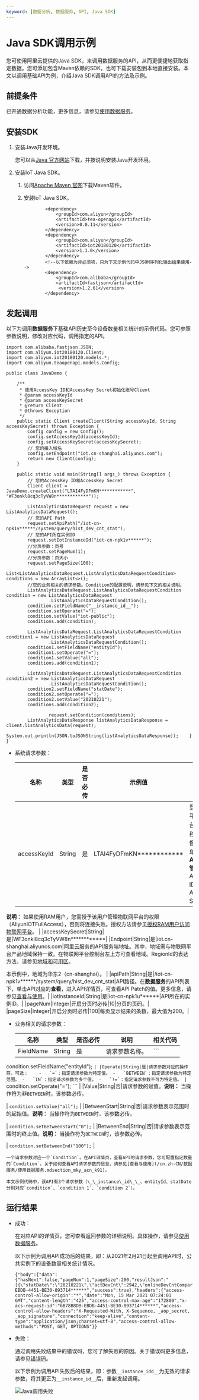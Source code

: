```yaml
---
keyword: [数据分析, 数据服务, API, Java SDK]
---
```


# Java SDK调用示例

您可使用阿里云提供的Java SDK，来调用数据服务的API，从而更便捷地获取指定数据。您可添加包含Maven依赖的SDK，也可下载安装包到本地直接安装。本文以调用基础API为例，介绍Java SDK调用API的方法及示例。

## 前提条件

已开通数据分析功能，更多信息，请参见[使用数据服务](/cn.zh-CN/数据服务/使用数据服务.md)。

## 安装SDK

1.  安装Java开发环境。

    您可以从[Java 官方网站](http://developers.sun.com/downloads/)下载，并按说明安装Java开发环境。

2.  安装IoT Java SDK。

    1.  访问[Apache Maven 官网](http://maven.apache.org/)下载Maven软件。

    2.  安装IoT Java SDK。

        ```
                <dependency>
                    <groupId>com.aliyun</groupId>
                    <artifactId>tea-openapi</artifactId>
                    <version>0.0.11</version>
                </dependency>
                <dependency>
                    <groupId>com.aliyun</groupId>
                    <artifactId>iot20180120</artifactId>
                    <version>1.1.0</version>
                </dependency>
                <!--以下依赖为非必须项，只为下文示例代码中JSON序列化输出结果使用-->
                <dependency>    
                    <groupId>com.alibaba</groupId>
                    <artifactId>fastjson</artifactId>
                     <version>1.2.61</version>
                </dependency>
        ```


## 发起调用

以下为调用**数据服务**下基础API历史至今设备数量相关统计的示例代码。您可参照参数说明，修改对应代码，调用指定的API。

```
import com.alibaba.fastjson.JSON;
import com.aliyun.iot20180120.Client;
import com.aliyun.iot20180120.models.*;
import com.aliyun.teaopenapi.models.Config;

public class JavaDemo {

    /**
     * 使用AccessKey ID和AccessKey Secret初始化账号Client
     * @param accessKeyId
     * @param accessKeySecret
     * @return Client
     * @throws Exception
     */
    public static Client createClient(String accessKeyId, String accessKeySecret) throws Exception {
        Config config = new Config();
        config.setAccessKeyId(accessKeyId);
        config.setAccessKeySecret(accessKeySecret);
        // 您的接入域名
        config.setEndpoint("iot.cn-shanghai.aliyuncs.com");
        return new Client(config);
    }

    public static void main(String[] args_) throws Exception {
        // 您的AccessKey ID和AccessKey Secret
        Client client = JavaDemo.createClient("LTAI4FyDFmKN************", "WF3onkl8cq3cTyVW8n************"));

        ListAnalyticsDataRequest request = new ListAnalyticsDataRequest();
        // 您的API Path
        request.setApiPath("/iot-cn-npk1v******/system/query/hist_dev_cnt_stat");
        // 您的API所在实例ID
        request.setIotInstanceId("iot-cn-npk1v******");
        //分页参数：页号
        request.setPageNum(1);
        //分页参数：页大小
        request.setPageSize(100);
        List<ListAnalyticsDataRequest.ListAnalyticsDataRequestCondition> conditions = new ArrayList<>();
        //您的业务相关的请求参数。Condition的配置说明，请参见下文的相关说明。
        ListAnalyticsDataRequest.ListAnalyticsDataRequestCondition condition = new ListAnalyticsDataRequest
                .ListAnalyticsDataRequestCondition();
        condition.setFieldName("__instance_id__");
        condition.setOperate("=");
        condition.setValue("iot-public");
        conditions.add(condition);

        ListAnalyticsDataRequest.ListAnalyticsDataRequestCondition condition1 = new ListAnalyticsDataRequest
                .ListAnalyticsDataRequestCondition();
        condition1.setFieldName("entityId");
        condition1.setOperate("=");
        condition1.setValue("all");
        conditions.add(condition1);

        ListAnalyticsDataRequest.ListAnalyticsDataRequestCondition condition2 = new ListAnalyticsDataRequest
                .ListAnalyticsDataRequestCondition();
        condition2.setFieldName("statDate");
        condition2.setOperate("=");
        condition2.setValue("20210221");
        conditions.add(condition2);

                request.setCondition(conditions);
        ListAnalyticsDataResponse listAnalyticsDataResponse = client.listAnalyticsData(request);
        System.out.println(JSON.toJSONString(listAnalyticsDataResponse));    }
}
```

-   系统请求参数：

    |名称|类型|是否必传|示例值|描述|
    |--|--|----|---|--|
    |accessKeyId|String|是|LTAI4FyDFmKN\*\*\*\*\*\*\*\*\*\*\*\*|登录物联网平台控制台，将鼠标移至账号头像上，然后单击**AccessKey管理**，获取AccessKey ID和AccessKey Secret。

**说明：** 如果使用RAM用户，您需授予该用户管理物联网平台的权限（AliyunIOTFullAccess），否则将连接失败。授权方法请参见[授权RAM用户访问物联网平台](/cn.zh-CN/权限管理/账号授权/RAM授权管理/RAM用户访问.md)。 |
    |accessKeySecret|String|是|WF3onkl8cq3cTyVW8n\*\*\*\*\*\*\*\*\*\*\*\*|
    |Endpoint|String|是|iot.cn-shanghai.aliyuncs.com|阿里云服务的API服务端地址。其中，地域需与物联网平台产品地域保持一致。在物联网平台控制台左上方可查看地域。RegionId的表达方法，请参见[地域和可用区]()。

本示例中，地域为华东2（cn-shanghai）。 |
    |apiPath|String|是|/iot-cn-npk1v\*\*\*\*\*\*/system/query/hist\_dev\_cnt\_stat|API路径。在**数据服务**的API列表下，单击API对应的**查看**，进入API详情页，可查看API Patch的值。更多信息，请参见[查看与使用](/cn.zh-CN/数据服务/使用数据服务.mdsection_mky_acn_k91)。|
    |iotInstanceId|String|是|iot-cn-npk1u\*\*\*\*\*\*|API所在的实例ID。|
    |pageNum|Integer|开启分页时必传|10|分页的页码。|
    |pageSize|Integer|开启分页时必传|100|每页显示结果的条数，最大值为200。|

-   业务相关的请求参数：

    |名称|类型|是否必传|说明|相关代码|
    |--|--|----|--|----|
    |FieldName|String|是|请求参数名称。|    ```
 condition.setFieldName("entityId");
    ``` |
    |Operate|String|是|请求参数对应的操作符。可选：    -   `=`：指定请求参数为特定值。
    -   `BETWEEN`：指定请求参数为特定范围。
    -   `IN`：指定请求参数为多个值。
    -   `!=`：指定请求参数不可为特定值。
|    ```
 condition.setOperate("=");
    ``` |
    |Value|String|否|请求参数的赋值。**说明：** 当操作符为非`BETWEEN`时，该参数必传。

|    ```
 condition.setValue("all");
    ``` |
    |BetweenStart|String|否|请求参数表示范围时的起始值。**说明：** 当操作符为`BETWEEN`时，该参数必传。

|    ```
 condition.setBetweenStart("0");
    ``` |
    |BetweenEnd|String|否|请求参数表示范围时的终止值。**说明：** 当操作符为`BETWEEN`时，该参数必传。

|    ```
condition.setBetweenEnd("100");
    ``` |

    一个请求参数对应一个`Condition`。在API详情页，查看API的请求参数，您可配置指定数量的`Condition`。关于如何查看API请求参数的信息，请参见[查看与使用](/cn.zh-CN/数据服务/使用数据服务.mdsection_mky_acn_k91)。

    本文示例代码中，该API有3个请求参数（\_\_instance\_id\_\_、entityId、statDate分别对应`condition`、`condition 1`、`condition 2`）。


## 运行结果

-   成功：

    在对应API的详情页，您可查看返回参数的详细说明。具体操作，请参见[使用数据服务](/cn.zh-CN/数据服务/使用数据服务.md)。

    以下示例为调用API成功后的结果，即：从2021年2月21日起至调用API时，公共实例下的设备数量相关统计情况。

    ```
    {"body":{"data":{"hasNext":false,"pageNum":1,"pageSize":200,"resultJson":"[{\"statDate\":\"20210221\",\"actDevCnt\":2942,\"onlineDevCntCompare\":0.00,\"livelyDevCntCompare\":8.99,\"livelyDevCnt\":1527,\"onlineDevRate\":23.08,\"crtDevCnt\":169025,\"livelyDevRate\":51.90,\"crtDevCntCompare\":0.08,\"onlineDevCnt\":679,\"actDevRate\":1.74,\"actDevCntCompare\":4.55}]"},"requestId":"6B78B8DB-EBDB-4451-BE30-893714******","success":true},"headers":{"access-control-allow-origin":"*","date":"Mon, 15 Mar 2021 07:24:01 GMT","content-length":"425","access-control-max-age":"172800","x-acs-request-id":"6B78B8DB-EBDB-4451-BE30-893714******","access-control-allow-headers":"X-Requested-With, X-Sequence, _aop_secret, _aop_signature","connection":"keep-alive","content-type":"application/json;charset=utf-8","access-control-allow-methods":"POST, GET, OPTIONS"}}
    ```

-   失败：

    通过调用失败结果中的错误码，您可了解失败的原因。关于错误码更多信息，请参见[错误码](/cn.zh-CN/数据服务/错误码.md)。

    以下示例为调用API失败后的结果，即：参数`__instance_idd__`为无效的请求参数，将其更正为`__instance_id__`后，重新发起调用。

    ![Java调用失败](https://static-aliyun-doc.oss-accelerate.aliyuncs.com/assets/img/zh-CN/2910085161/p249798.gif)


